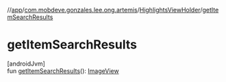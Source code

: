 //[app](../../../index.md)/[com.mobdeve.gonzales.lee.ong.artemis](../index.md)/[HighlightsViewHolder](index.md)/[getItemSearchResults](get-item-search-results.md)

# getItemSearchResults

[androidJvm]\
fun [getItemSearchResults](get-item-search-results.md)(): [ImageView](https://developer.android.com/reference/kotlin/android/widget/ImageView.html)
